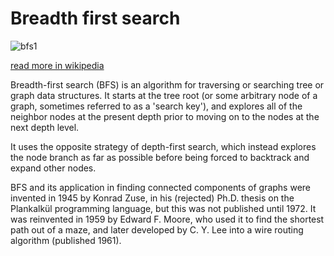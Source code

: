 # Breadth first search

![bfs1](https://upload.wikimedia.org/wikipedia/commons/4/46/Animated_BFS.gif)

[read more in wikipedia](https://en.wikipedia.org/wiki/Breadth-first_search)

Breadth-first search (BFS) is an algorithm for traversing or searching tree or graph data structures. It starts at the tree root (or some arbitrary node of a graph, sometimes referred to as a 'search key'), and explores all of the neighbor nodes at the present depth prior to moving on to the nodes at the next depth level.

It uses the opposite strategy of depth-first search, which instead explores the node branch as far as possible before being forced to backtrack and expand other nodes.

BFS and its application in finding connected components of graphs were invented in 1945 by Konrad Zuse, in his (rejected) Ph.D. thesis on the Plankalkül programming language, but this was not published until 1972. It was reinvented in 1959 by Edward F. Moore, who used it to find the shortest path out of a maze, and later developed by C. Y. Lee into a wire routing algorithm (published 1961).